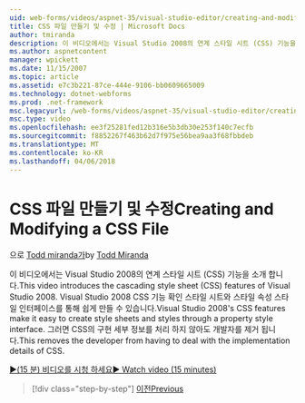 ```yaml
---
uid: web-forms/videos/aspnet-35/visual-studio-editor/creating-and-modifying-a-css-file
title: CSS 파일 만들기 및 수정 | Microsoft Docs
author: tmiranda
description: 이 비디오에서는 Visual Studio 2008의 연계 스타일 시트 (CSS) 기능을 소개 합니다. Visual Studio 2008 CSS 기능 확인을 쉽게 스타일 시트를 만들 수는 중...
ms.author: aspnetcontent
manager: wpickett
ms.date: 11/15/2007
ms.topic: article
ms.assetid: e7c3b221-87ce-444e-9106-bb0609665009
ms.technology: dotnet-webforms
ms.prod: .net-framework
msc.legacyurl: /web-forms/videos/aspnet-35/visual-studio-editor/creating-and-modifying-a-css-file
msc.type: video
ms.openlocfilehash: ee3f25281fed12b316e5b3db30e253f140c7ecfb
ms.sourcegitcommit: f8852267f463b62d7f975e56bea9aa3f68fbbdeb
ms.translationtype: MT
ms.contentlocale: ko-KR
ms.lasthandoff: 04/06/2018
---
```

<a name="creating-and-modifying-a-css-file"></a><span data-ttu-id="73867-104">CSS 파일 만들기 및 수정</span><span class="sxs-lookup"><span data-stu-id="73867-104">Creating and Modifying a CSS File</span></span>
====================
<span data-ttu-id="73867-105">으로 [Todd miranda가](https://github.com/tmiranda)</span><span class="sxs-lookup"><span data-stu-id="73867-105">by [Todd Miranda](https://github.com/tmiranda)</span></span>

<span data-ttu-id="73867-106">이 비디오에서는 Visual Studio 2008의 연계 스타일 시트 (CSS) 기능을 소개 합니다.</span><span class="sxs-lookup"><span data-stu-id="73867-106">This video introduces the cascading style sheet (CSS) features of Visual Studio 2008.</span></span> <span data-ttu-id="73867-107">Visual Studio 2008 CSS 기능 확인 스타일 시트와 스타일 속성 스타일 인터페이스를 통해 쉽게 만들 수 있습니다.</span><span class="sxs-lookup"><span data-stu-id="73867-107">Visual Studio 2008's CSS features make it easy to create style sheets and styles through a property style interface.</span></span> <span data-ttu-id="73867-108">그러면 CSS의 구현 세부 정보를 처리 하지 않아도 개발자를 제거 됩니다.</span><span class="sxs-lookup"><span data-stu-id="73867-108">This removes the developer from having to deal with the implementation details of CSS.</span></span>

[<span data-ttu-id="73867-109">&#9654;(15 분) 비디오를 시청 하세요</span><span class="sxs-lookup"><span data-stu-id="73867-109">&#9654; Watch video (15 minutes)</span></span>](https://channel9.msdn.com/Blogs/ASP-NET-Site-Videos/creating-and-modifying-a-css-file)

> [!div class="step-by-step"]
> [<span data-ttu-id="73867-110">이전</span><span class="sxs-lookup"><span data-stu-id="73867-110">Previous</span></span>](quick-tour-of-the-visual-studio-2008-integrated-development-environment.md)
